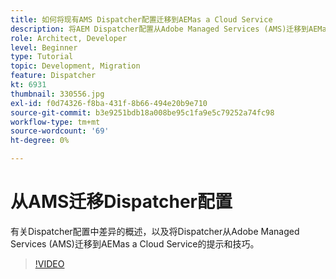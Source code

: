 ```yaml
---
title: 如何将现有AMS Dispatcher配置迁移到AEMas a Cloud Service
description: 将AEM Dispatcher配置从Adobe Managed Services (AMS)迁移到AEMas a Cloud Service的提示和技巧。
role: Architect, Developer
level: Beginner
type: Tutorial
topic: Development, Migration
feature: Dispatcher
kt: 6931
thumbnail: 330556.jpg
exl-id: f0d74326-f8ba-431f-8b66-494e20b9e710
source-git-commit: b3e9251bdb18a008be95c1fa9e5c79252a74fc98
workflow-type: tm+mt
source-wordcount: '69'
ht-degree: 0%

---
```


# 从AMS迁移Dispatcher配置

有关Dispatcher配置中差异的概述，以及将Dispatcher从Adobe Managed Services (AMS)迁移到AEMas a Cloud Service的提示和技巧。

>[!VIDEO](https://video.tv.adobe.com/v/330556?quality=12&learn=on)

